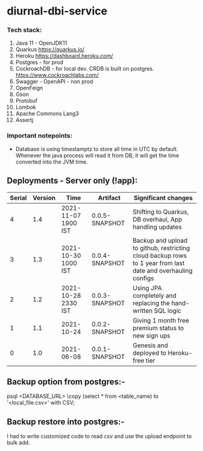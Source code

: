 # diurnal-dbi-service

### Tech stack:

<ol>
<li>Java 11 - OpenJDK11</li>
<li>Quarkus <a href="https://quarkus.io/">https://quarkus.io/</a></li>
<li>Heroku <a href="https://dashboard.heroku.com/">https://dashboard.heroku.com/</a></li>
<li>Postgres - for prod</li>
<li>CockroachDB - for local dev. CRDB is built on postgres. <a href="https://www.cockroachlabs.com">https://www.cockroachlabs.com/</a></li>
<li>Swagger - OpenAPI - non prod</li>
<li>OpenFeign</li>
<li>Gson</li>
<li>Protobuf</li>
<li>Lombok</li>
<li>Apache Commons Lang3</li>
<li>Assertj</li>
</ol> 

### Important notepoints:

<ul>
<li>Database is using timestamptz to store all time in UTC by default. Whenever the java process will read it from DB, it will get the time converted into the JVM time.</li>
</ul> 

## Deployments - Server only (!app):

| Serial | Version | Time | Artifact | Significant changes | 
| ------ | ------- | ---- | -------- | ------------------- |
| 4      | 1.4     | 2021-11-07 1900 IST   | 0.0.5-SNAPSHOT | Shifting to Quarkus, DB overhaul, App handling updates |
| 3      | 1.3     | 2021-10-30 1000 IST   | 0.0.4-SNAPSHOT | Backup and upload to github, restricting cloud backup rows to 1 year from last date and overhauling configs |
| 2      | 1.2     | 2021-10-28 2330 IST   | 0.0.3-SNAPSHOT | Using JPA completely and replacing the hand-written SQL logic |
| 1      | 1.1     | 2021-10-24   | 0.0.2-SNAPSHOT | Giving 1 month free premium status to new sign ups |
| 0      | 1.0     | 2021-06-08   | 0.0.1-SNAPSHOT | Genesis and deployed to Heroku-free tier |

## Backup option from postgres:-

psql <DATABASE_URL> \copy (select * from <table_name) to '<local_file.csv>' with CSV;

## Backup restore into postgres:-

I had to write customized code to read csv and use the upload endpoint to bulk add.
